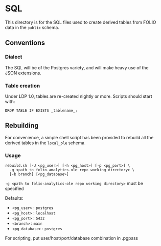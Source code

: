 # SQL

This directory is for the SQL files used to create derived tables from FOLIO data in the `public` schema.

## Conventions

### Dialect

The SQL will be of the Postgres variety, and will make heavy use of the JSON extensions.

### Table creation

Under LDP 1.0, tables are re-created nightly or more. Scripts should start with:
```
DROP TABLE IF EXISTS _tablename_;
```

## Rebuilding

For convenience, a simple shell script has been provided to rebuild
all the derived tables in the `local_ole` schema.

### Usage

```
rebuild.sh [-U <pg_user>] [-h <pg_host>] [-p <pg_port>] \
  -g <path to folio-analytics-ole repo working directory> \
  [-b branch] [<pg_database>]
```

`-g <path to folio-analytics-ole repo working directory>` must be specified

Defaults:
* `<pg_user>`     : `postgres`
* `<pg_host>`     : `localhost`
* `<pg_port>`     : `5432`
* `<branch>`      : `main`
* `<pg_database>` : `postgres`

For scripting, put user/host/port/database combination in .pgpass

